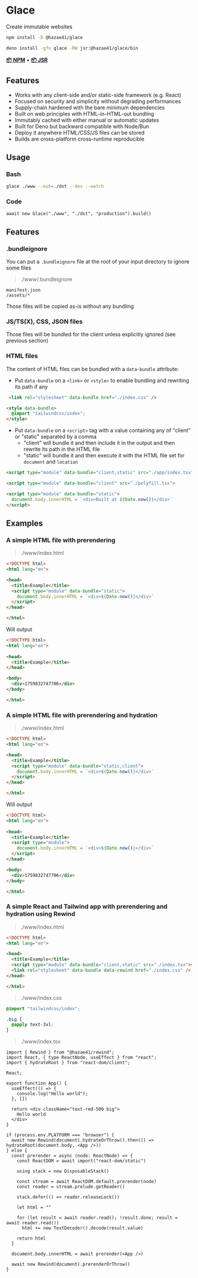 # Glace

Create immutable websites

```bash
npm install -D @hazae41/glace
```

```bash
deno install -gfn glace -RW jsr:@hazae41/glace/bin
```

[**📦 NPM**](https://www.npmjs.com/package/@hazae41/glace) • [**📦 JSR**](https://jsr.io/@hazae41/glace)

## Features

- Works with any client-side and/or static-side framework (e.g. React)
- Focused on security and simplicity without degrading performances
- Supply-chain hardened with the bare minimum dependencies
- Built on web principles with HTML-in-HTML-out bundling
- Immutably cached with either manual or automatic updates
- Built for Deno but backward compatible with Node/Bun
- Deploy it anywhere HTML/CSS/JS files can be stored
- Builds are cross-platform cross-runtime reproducible

## Usage

### Bash 

```bash
glace ./www --out=./dst --dev --watch
```

### Code

```tsx
await new Glace("./www", "./dst", "production").build()
```

## Features

### .bundleignore

You can put a `.bundleignore` file at the root of your input directory to ignore some files

> ./www/.bundleignore

```gitignore
manifest.json
/assets/*
```

Those files will be copied as-is without any bundling

### JS/TS(X), CSS, JSON files

Those files will be bundled for the client unless explicitly ignored (see previous section)

### HTML files

The content of HTML files can be bundled with a `data-bundle` attribute:

- Put `data-bundle` on a `<link>` or `<style>` to enable bundling and rewriting its path if any

```html
 <link rel="stylesheet" data-bundle href="./index.css" />
```

```html
<style data-bundle>
  @import "tailwindcss/index";
</style>
```

- Put `data-bundle` on a `<script>` tag with a value containing any of "client" or "static" separated by a comma
  - "client" will bundle it and then include it in the output and then rewrite its path in the HTML file
  - "static" will bundle it and then execute it with the HTML file set for `document` and `location`

```html
<script type="module" data-bundle="client,static" src="./app/index.tsx">
```

```html
<script type="module" data-bundle="client" src="./polyfill.tsx">
```

```html
<script type="module" data-bundle="static">
  document.body.innerHTML = `<div>Built at ${Date.now()}</div>`
</script>
```

## Examples

### A simple HTML file with prerendering

> ./www/index.html

```html
<!DOCTYPE html>
<html lang="en">

<head>
  <title>Example</title>
  <script type="module" data-bundle="static">
    document.body.innerHTML = `<div>${Date.now()}</div>`
  </script>
</head>

</html>
```

Will output

```html
<!DOCTYPE html>
<html lang="en">
  
<head>
  <title>Example</title>
</head>

<body>
  <div>1759832747706</div>
</body>

</html>
```

### A simple HTML file with prerendering and hydration

> ./www/index.html

```html
<!DOCTYPE html>
<html lang="en">

<head>
  <title>Example</title>
  <script type="module" data-bundle="static,client">
    document.body.innerHTML = `<div>${Date.now()}</div>`
  </script>
</head>

</html>
```

Will output

```html
<!DOCTYPE html>
<html lang="en">
  
<head>
  <title>Example</title>
  <script type="module">
    document.body.innerHTML = `<div>${Date.now()}</div>`
  </script>
</head>

<body>
  <div>1759832747706</div>
</body>

</html>
```

### A simple React and Tailwind app with prerendering and hydration using Rewind

> ./www/index.html

```html
<!DOCTYPE html>
<html lang="en">

<head>
  <title>Example</title>
  <script type="module" data-bundle="client,static" src="./index.tsx"></script>
  <link rel="stylesheet" data-bundle data-rewind href="./index.css" />
</head>

</html>
```

> ./www/index.css

```css
@import "tailwindcss/index";

.big {
  @apply text-3xl;
}
```

> ./www/index.tsx

```tsx
import { Rewind } from "@hazae41/rewind";
import React, { type ReactNode, useEffect } from "react";
import { hydrateRoot } from "react-dom/client";

React;

export function App() {
  useEffect(() => {
    console.log("Hello world");
  }, [])

  return <div className="text-red-500 big">
    Hello world
  </div>
}

if (process.env.PLATFORM === "browser") {
  await new Rewind(document).hydrateOrThrow().then(() => hydrateRoot(document.body, <App />))
} else {
  const prerender = async (node: ReactNode) => {
    const ReactDOM = await import("react-dom/static")

    using stack = new DisposableStack()

    const stream = await ReactDOM.default.prerender(node)
    const reader = stream.prelude.getReader()

    stack.defer(() => reader.releaseLock())

    let html = ""

    for (let result = await reader.read(); !result.done; result = await reader.read())
      html += new TextDecoder().decode(result.value)

    return html
  }

  document.body.innerHTML = await prerender(<App />)

  await new Rewind(document).prerenderOrThrow()
}
```